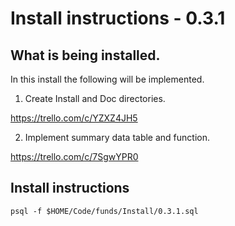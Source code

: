 # Install instructions - 0.3.1

## What is being installed.

In this install the following will be implemented.

1. Create Install and Doc directories.

https://trello.com/c/YZXZ4JH5

2. Implement summary data table and function.

https://trello.com/c/7SgwYPR0

## Install instructions

`psql -f $HOME/Code/funds/Install/0.3.1.sql`

